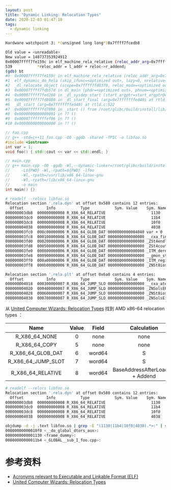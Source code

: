 ```yaml
---
layout: post
title: "Dynamic Linking: Relocation Types"
date: 2020-12-03 01:47:10
tags:
  - dynamic linking
---
```


```bash
Hardware watchpoint 3: *(unsigned long long*)0x7ffff7fcedb8

Old value = <unreadable>
New value = 140737353924912
0x00007ffff7fe159c in elf_machine_rela_relative (reloc_addr_arg=0x7ffff7fcedb8, reloc=0x7ffff7fcb580, l_addr=140737353920512) at ../sysdeps/x86_64/dl-machine.h:539
539           *reloc_addr = l_addr + reloc->r_addend;
(gdb) bt
#0  0x00007ffff7fe159c in elf_machine_rela_relative (reloc_addr_arg=0x7ffff7fcedb8, reloc=0x7ffff7fcb580, l_addr=140737353920512) at ../sysdeps/x86_64/dl-machine.h:539
#1  elf_dynamic_do_Rela (skip_ifunc=<optimized out>, lazy=0, nrelative=<optimized out>, relsize=288, reladdr=<optimized out>, map=0x7ffff7fd0010) at do-rel.h:112
#2  _dl_relocate_object (scope=0x7ffff7fd0370, reloc_mode=<optimized out>, consider_profiling=consider_profiling@entry=0) at dl-reloc.c:258
#3  0x00007ffff7fdb57d in dl_main (phdr=<optimized out>, phnum=<optimized out>, user_entry=<optimized out>, auxv=<optimized out>) at rtld.c:2197
#4  0x00007ffff7fed268 in _dl_sysdep_start (start_argptr=start_argptr@entry=0x7fffffffed40, dl_main=dl_main@entry=0x7ffff7fd8439 <dl_main>) at ../elf/dl-sysdep.c:253
#5  0x00007ffff7fd8080 in _dl_start_final (arg=0x7fffffffed40) at rtld.c:415
#6  _dl_start (arg=0x7fffffffed40) at rtld.c:522
#7  0x00007ffff7fd7098 in _start () from /root/glibc/build/install/lib/ld-linux-x86-64.so.2
#8  0x0000000000000001 in ?? ()
#9  0x00007fffffffef06 in ?? ()
#10 0x0000000000000000 in ?? ()
```

```cpp
// foo.cpp
// g++ -std=c++11 foo.cpp -O0 -ggdb -shared -fPIC -o libfoo.so
#include <iostream>
int var = 1;
void foo() { std::cout << var << std::endl; }
```

```cpp
// main.cpp
// g++ main.cpp -O0 -ggdb -Wl,--dynamic-linker=/root/glibc/build/install/lib/ld-linux-x86-64.so.2 \
//     -L${PWD} -Wl,-rpath=${PWD} -lfoo                                                           \
//     -Wl,-rpath=/usr/lib/x86_64-linux-gnu                                                       \
//     -Wl,-rpath=/lib/x86_64-linux-gnu                                                           \
//     -o main
int main() {}
```

```bash
# readelf --relocs libfoo.so
Relocation section '.rela.dyn' at offset 0x580 contains 12 entries:
  Offset          Info           Type           Sym. Value    Sym. Name + Addend
000000003db8  000000000008 R_X86_64_RELATIVE                    1130
000000003dc0  000000000008 R_X86_64_RELATIVE                    11b4
000000003dc8  000000000008 R_X86_64_RELATIVE                    10f0
000000004038  000000000008 R_X86_64_RELATIVE                    4038
000000003fc0  000c00000006 R_X86_64_GLOB_DAT 0000000000004040 var + 0
000000003fc8  000100000006 R_X86_64_GLOB_DAT 0000000000000000 __cxa_finalize@GLIBC_2.2.5 + 0
000000003fd0  000200000006 R_X86_64_GLOB_DAT 0000000000000000 _ZSt4endlIcSt11char_tr@GLIBCXX_3.4 + 0
000000003fd8  000500000006 R_X86_64_GLOB_DAT 0000000000000000 _ZSt4cout@GLIBCXX_3.4 + 0
000000003fe0  000800000006 R_X86_64_GLOB_DAT 0000000000000000 _ITM_deregisterTMClone + 0
000000003fe8  000900000006 R_X86_64_GLOB_DAT 0000000000000000 __gmon_start__ + 0
000000003ff0  000a00000006 R_X86_64_GLOB_DAT 0000000000000000 _ITM_registerTMCloneTa + 0
000000003ff8  000b00000006 R_X86_64_GLOB_DAT 0000000000000000 _ZNSt8ios_base4InitD1E@GLIBCXX_3.4 + 0

Relocation section '.rela.plt' at offset 0x6a0 contains 4 entries:
  Offset          Info           Type           Sym. Value    Sym. Name + Addend
000000004018  000300000007 R_X86_64_JUMP_SLO 0000000000000000 __cxa_atexit@GLIBC_2.2.5 + 0
000000004020  000400000007 R_X86_64_JUMP_SLO 0000000000000000 _ZNSolsEPFRSoS_E@GLIBCXX_3.4 + 0
000000004028  000600000007 R_X86_64_JUMP_SLO 0000000000000000 _ZNSt8ios_base4InitC1E@GLIBCXX_3.4 + 0
000000004030  000700000007 R_X86_64_JUMP_SLO 0000000000000000 _ZNSolsEi@GLIBCXX_3.4 + 0
```

从 [United Computer Wizards: Relocation Types](https://www.ucw.cz/~hubicka/papers/abi/node19.html) 找到 AMD x86-64 relocation types ：

|          Name          | Value | Field  |           Calculation            |
|          :-:           |  :-:  |  :-:   |               :-:                |
|    R\_X86\_64\_NONE    |   0   |  none  |               none               |
|    R\_X86\_64\_COPY    |   5   |  none  |               none               |
| R\_X86\_64\_GLOB\_DAT  |   6   | word64 |                S                 |
| R\_X86\_64\_JUMP\_SLOT |   7   | word64 |                S                 |
|  R\_X86\_64\_RELATIVE  |   8   | word64 | BaseAddressAfterLoading + Addend |

```bash
# readelf --relocs libfoo.so
Relocation section '.rela.dyn' at offset 0x580 contains 12 entries:
  Offset          Info           Type           Sym. Value    Sym. Name + Addend
000000003db8  000000000008 R_X86_64_RELATIVE                    1130
000000003dc0  000000000008 R_X86_64_RELATIVE                    11b4
000000003dc8  000000000008 R_X86_64_RELATIVE                    10f0
000000004038  000000000008 R_X86_64_RELATIVE                    4038
```

```bash
objdump -d -j .text libfoo.so | grep -E "(1130|11b4|10f0|4038).*>:" | sort
00000000000010f0 <__do_global_dtors_aux>:
0000000000001130 <frame_dummy>:
00000000000011b4 <_GLOBAL__sub_I_foo.cpp>:
```

# 参考资料

+ [Acronyms relevant to Executable and Linkable Format (ELF)](https://stevens.netmeister.org/631/elf.html)
+ [United Computer Wizards: Relocation Types](https://www.ucw.cz/~hubicka/papers/abi/node19.html)
